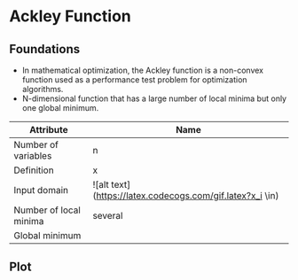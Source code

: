 # Ackley Function

## Foundations

- In mathematical optimization, the Ackley function is a non-convex function used as a performance test problem for optimization algorithms.
- N-dimensional function that has a large number of local minima but only one global minimum.

| Attribute              | Name          |
|------------------------|---------------|
| Number of variables    | n             |
| Definition             | x             |
| Input domain          | ![alt text](https://latex.codecogs.com/gif.latex?x_i \in)           |
| Number of local minima | several       |
| Global minimum         |               |

## Plot
